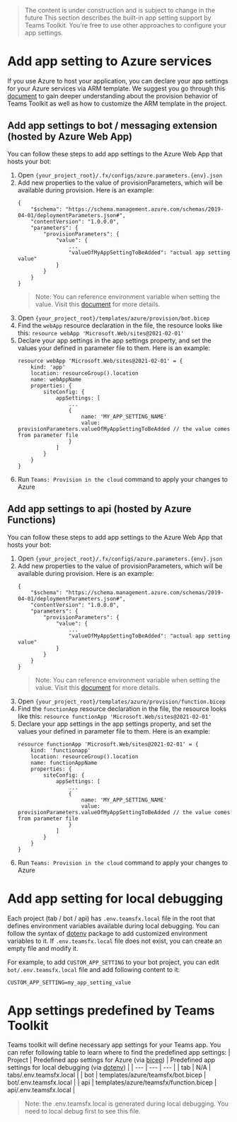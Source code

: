 > The content is under construction and is subject to change in the future
> This section describes the built-in app setting support by Teams Toolkit. You're free to use other approaches to configure your app settings.

# Add app setting to Azure services
If you use Azure to host your application, you can declare your app settings for your Azure services via ARM template. We suggest you go through this [document](https://docs.microsoft.com/en-us/microsoftteams/platform/toolkit/provision) to gain deeper understanding about the provision behavior of Teams Toolkit as well as how to customize the ARM template in the project.

## Add app settings to bot / messaging extension (hosted by Azure Web App)
You can follow these steps to add app settings to the Azure Web App that hosts your bot:
1. Open `{your_project_root}/.fx/configs/azure.parameters.{env}.json`
2. Add new properties to the value of provisionParameters, which will be available during provision. Here is an example:
    ```
    {
        "$schema": "https://schema.management.azure.com/schemas/2019-04-01/deploymentParameters.json#",
        "contentVersion": "1.0.0.0",
        "parameters": {
            "provisionParameters": {
                "value": {
                    ...
                    "valueOfMyAppSettingToBeAdded": "actual app setting value"
                }
            }
        }
    }
    ```
    > Note: You can reference environment variable when setting the value. Visit this [document](https://docs.microsoft.com/en-us/microsoftteams/platform/toolkit/provision#referencing-environment-variables-in-parameter-files) for more details.
3. Open `{your_project_root}/templates/azure/provision/bot.bicep`
4. Find the `webApp` resource declaration in the file, the resource looks like this: `resource webApp 'Microsoft.Web/sites@2021-02-01'`
5. Declare your app settings in the app settings property, and set the values your defined in parameter file to them. Here is an example:
    ```
    resource webApp 'Microsoft.Web/sites@2021-02-01' = {
        kind: 'app'
        location: resourceGroup().location
        name: webAppName
        properties: {
            siteConfig: {
                appSettings: [
                    ...
                    {
                        name: 'MY_APP_SETTING_NAME'
                        value: provisionParameters.valueOfMyAppSettingToBeAdded // the value comes from parameter file
                    }
                ]
            }
        }
    }
    ```
6. Run `Teams: Provision in the cloud` command to apply your changes to Azure

## Add app settings to api (hosted by Azure Functions)
You can follow these steps to add app settings to the Azure Web App that hosts your bot:
1. Open `{your_project_root}/.fx/configs/azure.parameters.{env}.json`
2. Add new properties to the value of provisionParameters, which will be available during provision. Here is an example:
    ```
    {
        "$schema": "https://schema.management.azure.com/schemas/2019-04-01/deploymentParameters.json#",
        "contentVersion": "1.0.0.0",
        "parameters": {
            "provisionParameters": {
                "value": {
                    ...
                    "valueOfMyAppSettingToBeAdded": "actual app setting value"
                }
            }
        }
    }
    ```
    > Note: You can reference environment variable when setting the value. Visit this [document](https://docs.microsoft.com/en-us/microsoftteams/platform/toolkit/provision#referencing-environment-variables-in-parameter-files) for more details.
3. Open `{your_project_root}/templates/azure/provision/function.bicep`
4. Find the `functionApp` resource declaration in the file, the resource looks like this: `resource functionApp 'Microsoft.Web/sites@2021-02-01'`
5. Declare your app settings in the app settings property, and set the values your defined in parameter file to them. Here is an example:
    ```
    resource functionApp 'Microsoft.Web/sites@2021-02-01' = {
        kind: 'functionapp'
        location: resourceGroup().location
        name: functionAppName
        properties: {
            siteConfig: {
                appSettings: [
                    ...
                    {
                        name: 'MY_APP_SETTING_NAME'
                        value: provisionParameters.valueOfMyAppSettingToBeAdded // the value comes from parameter file
                    }
                ]
            }
        }
    }
    ```
6. Run `Teams: Provision in the cloud` command to apply your changes to Azure

# Add app setting for local debugging

Each project (tab / bot / api) has `.env.teamsfx.local` file in the root that defines environment variables available during local debugging. You can follow the syntax of [dotenv](https://www.npmjs.com/package/dotenv) package to add customized environment variables to it. If `.env.teamsfx.local` file does not exist, you can create an empty file and modify it.

For example, to add `CUSTOM_APP_SETTING` to your bot project, you can edit `bot/.env.teamsfx.local` file and add following content to it:
```
CUSTOM_APP_SETTING=my_app_setting_value
```

# App settings predefined by Teams Toolkit

Teams toolkit will define necessary app settings for your Teams app. You can refer following table to learn where to find the predefined app settings:
| Project | Predefined app settings for Azure (via [bicep](https://docs.microsoft.com/en-us/azure/azure-resource-manager/bicep/)) | Predefined app settings for local debugging (via [dotenv](https://www.npmjs.com/package/dotenv)) |
| --- | --- | --- |
| tab | N/A | tabs/.env.teamsfx.local |
| bot | templates/azure/teamsfx/bot.bicep | bot/.env.teamsfx.local |
| api | templates/azure/teamsfx/function.bicep | api/.env.teamsfx.local |

> Note: the .env.teamsfx.local is generated during local debugging. You need to local debug first to see this file.